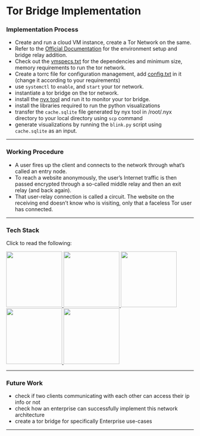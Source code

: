 # Tor Bridge Implementation

### Implementation Process

- Create and run a cloud VM instance, create a Tor Network on the same. 
- Refer to the [Official Documentation](https://www.community.torproject.org) for the environment setup and bridge relay addition.
- Check out the [vmspecs.txt](vmspecs.txt) for the dependencies and minimum size, memory requirements to run the tor network.
- Create a torrc file for configuration management, add [config.txt](config.txt) in it (change it according to your requirements)
- use ``systemctl`` to ``enable``, and ``start`` your tor network.
- instantiate a tor bridge on the tor network.
- install the [nyx tool](nyx.torproject.org/#download)  and run it to monitor your tor bridge.
- install the libraries required to run the python visualizations
- transfer the ``cache.sqlite`` file generated by nyx tool in /root/.nyx directory to your local directory using ``scp`` command
- generate visualizations by running the ``blink.py`` script using ``cache.sqlite`` as an input.
---

### Working Procedure

- A user fires up the client and connects to the network through what’s called an entry node. 
- To reach a website anonymously, the user’s Internet traffic is then passed encrypted through a so-called middle relay and then an exit relay 
(and back again). 
- That user-relay connection is called a circuit. The website on the receiving end doesn’t know who is visiting, 
only that a faceless Tor user has connected.
---

### Tech Stack

Click to read the following:


<a href="cloud.google.com"><img src="https://cdn.jsdelivr.net/gh/devicons/devicon/icons/googlecloud/googlecloud-original.svg" width="150" height="150" /> </a>
<a href="docs.python.org"><img src="https://cdn.jsdelivr.net/gh/devicons/devicon/icons/python/python-original-wordmark.svg" width="150" height="150" /> </a>
<a href="community.torproject.org"><img src="https://upload.wikimedia.org/wikipedia/commons/c/c9/Tor_Browser_icon.svg"  width="150" height="150" /> </a>
<a href="https://help.ubuntu.com/"> <img src="https://cdn.jsdelivr.net/gh/devicons/devicon/icons/ubuntu/ubuntu-plain-wordmark.svg"  width="150" height="150" /> </a>
<a href="https://go.dev/doc/"> <img src="https://cdn.jsdelivr.net/gh/devicons/devicon/icons/go/go-original-wordmark.svg" width="150" height="150" /> </a>

---

### Future Work

- check if two clients communicating with each other can access their ip info or not
- check how an enterprise can successfully implement this network architecture
- create a tor bridge for specifically Enterprise use-cases

---
